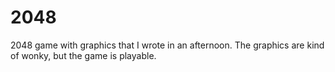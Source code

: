 # 2048
2048 game with graphics that I wrote in an afternoon.
The graphics are kind of wonky, but the game is playable.
